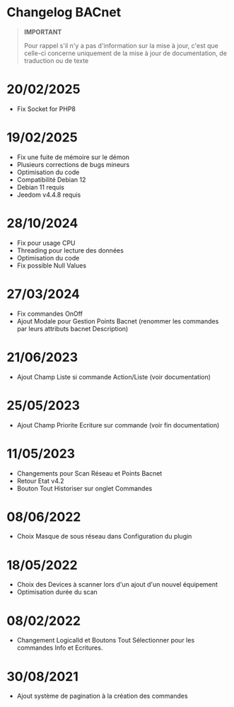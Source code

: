 # Changelog BACnet

>**IMPORTANT**
>
>Pour rappel s'il n'y a pas d'information sur la mise à jour, c'est que celle-ci concerne uniquement de la mise à jour de documentation, de traduction ou de texte


# 20/02/2025

- Fix Socket for PHP8

# 19/02/2025

- Fix une fuite de mémoire sur le démon
- Plusieurs corrections de bugs mineurs
- Optimisation du code
- Compatibilité Debian 12
- Debian 11 requis
- Jeedom v4.4.8 requis

# 28/10/2024

- Fix pour usage CPU
- Threading pour lecture des données
- Optimisation du code
- Fix possible Null Values

# 27/03/2024

- Fix commandes OnOff
- Ajout Modale pour Gestion Points Bacnet (renommer les commandes par leurs attributs bacnet Description)

# 21/06/2023

- Ajout Champ Liste si commande Action/Liste (voir documentation)

# 25/05/2023

- Ajout Champ Priorite Ecriture sur commande (voir fin documentation)

# 11/05/2023

- Changements pour Scan Réseau et Points Bacnet
- Retour Etat v4.2
- Bouton Tout Historiser sur onglet Commandes

# 08/06/2022

- Choix Masque de sous réseau dans Configuration du plugin

# 18/05/2022

- Choix des Devices à scanner lors d'un ajout d'un nouvel équipement
- Optimisation durée du scan

# 08/02/2022

- Changement LogicalId et Boutons Tout Sélectionner pour les commandes Info et Ecritures.

# 30/08/2021

- Ajout système de pagination à la création des commandes
